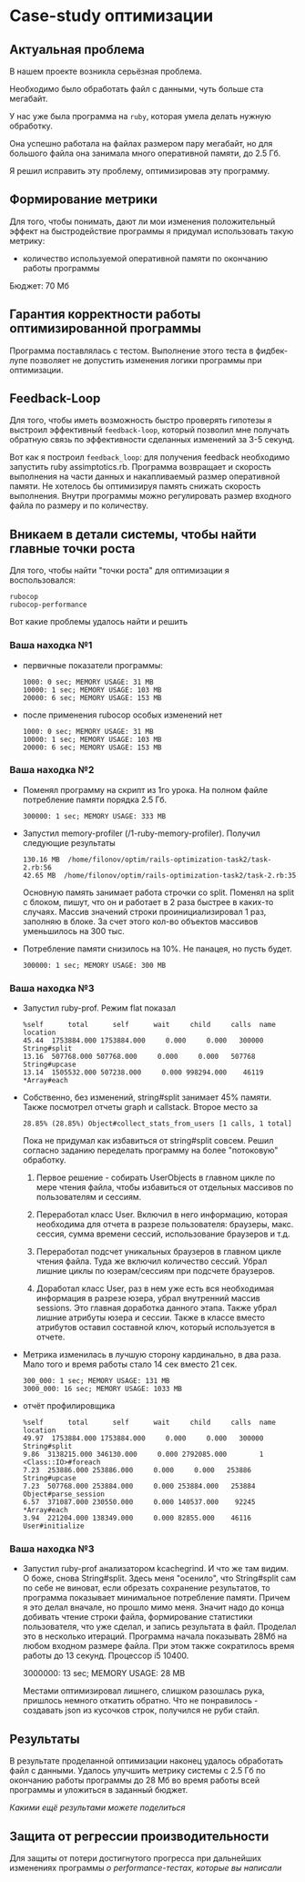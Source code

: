 # Case-study оптимизации

## Актуальная проблема
В нашем проекте возникла серьёзная проблема.

Необходимо было обработать файл с данными, чуть больше ста мегабайт.

У нас уже была программа на `ruby`, которая умела делать нужную обработку.

Она успешно работала на файлах размером пару мегабайт, 
но для большого файла она занимала много оперативной памяти, до 2.5 Гб.

Я решил исправить эту проблему, оптимизировав эту программу.

## Формирование метрики
Для того, чтобы понимать, дают ли мои изменения положительный эффект 
на быстродействие программы я придумал использовать такую метрику: 
-   количество используемой оперативной памяти по окончанию работы программы

Бюджет: 70 Мб

## Гарантия корректности работы оптимизированной программы
Программа поставлялась с тестом. 
Выполнение этого теста в фидбек-лупе позволяет не допустить изменения логики программы 
при оптимизации.

## Feedback-Loop
Для того, чтобы иметь возможность быстро проверять 
гипотезы я выстроил эффективный `feedback-loop`, 
который позволил мне получать обратную связь по эффективности сделанных 
изменений за 3-5 секунд.

Вот как я построил `feedback_loop`: 
для получения feedback необходимо запустить ruby assimptotics.rb. Программа возвращает
и скорость выполнения на части данных и накапливаемый размер оперативной памяти. Не хотелось бы
оптимизируя память снижать скорость выполнения.
Внутри программы можно регулировать размер входного файла по размеру и по количеству.

## Вникаем в детали системы, чтобы найти главные точки роста
Для того, чтобы найти "точки роста" для оптимизации я 
воспользовался:

    rubocop
    rubocop-performance

Вот какие проблемы удалось найти и решить

### Ваша находка №1
- первичные показатели программы:

      1000: 0 sec; MEMORY USAGE: 31 MB
      10000: 1 sec; MEMORY USAGE: 103 MB
      20000: 6 sec; MEMORY USAGE: 153 MB

- после применения rubocop особых изменений нет 

      1000: 0 sec; MEMORY USAGE: 31 MB
      10000: 1 sec; MEMORY USAGE: 103 MB
      20000: 6 sec; MEMORY USAGE: 153 MB

### Ваша находка №2
- Поменял программу на скрипт из 1го урока. На полном файле потребление памяти порядка
  2.5 Гб.

      300000: 1 sec; MEMORY USAGE: 333 MB

- Запустил memory-profiler (/1-ruby-memory-profiler). Получил следующие результаты

      130.16 MB  /home/filonov/optim/rails-optimization-task2/task-2.rb:56
      42.65 MB  /home/filonov/optim/rails-optimization-task2/task-2.rb:35

  Основную память занимает работа строчки со split. Поменял на split с блоком, пишут, 
  что он и работает в 2 раза быстрее в каких-то случаях. Массив значений строки
  проинициализировал 1 раз, заполняю в блоке. 
  За счет этого кол-во объектов массивов уменьшилось на 300 тыс.
  
    
- Потребление памяти снизилось на 10%. Не панацея, но пусть будет. 

      300000: 1 sec; MEMORY USAGE: 300 MB


### Ваша находка №3
- Запустил ruby-prof. Режим flat показал

      %self      total      self      wait     child     calls  name                           location
      45.44  1753884.000 1753884.000     0.000     0.000   300000   String#split                   
      13.16  507768.000 507768.000     0.000     0.000   507768   String#upcase                  
      13.14  1505532.000 507238.000     0.000 998294.000    46119  *Array#each

- Собственно, без изменений, string#split занимает 45% памяти. Также посмотрел отчеты
  graph и callstack. Второе место за 

      28.85% (28.85%) Object#collect_stats_from_users [1 calls, 1 total]
  
  Пока не придумал как избавиться от string#split совсем. Решил согласно заданию переделать программу 
  на более "потоковую" обработку.
  
  1) Первое решение - собирать UserObjects в главном цикле по мере чтения файла, чтобы избавиться от 
  отдельных массивов по пользователям и сессиям.
  
  2) Переработал класс User. Включил в него информацию, которая необходима
  для отчета в разрезе пользователя: браузеры, макс. сессия, сумма времени сессий, 
  использование браузеров и т.д.

  3) Переработал подсчет уникальных браузеров в главном цикле чтения файла. Туда же включил
  количество сессий. Убрал лишние циклы по юзерам/сессиям при подсчете браузеров.
  
  4) Доработал класс User, раз в нем уже есть вся необходимая информация в разрезе юзера, 
  убрал внутренний массив sessions. Это главная доработка данного этапа. Также убрал лишние
  атрибуты юзера и сессии. Также в классе вместо атрибутов оставил составной ключ, который используется в отчете.
     

- Метрика изменилась в лучшую сторону кардинально, в два раза. Мало того и время работы
 стало 14 сек вместо 21 сек.

      300_000: 1 sec; MEMORY USAGE: 131 MB
      3000_000: 16 sec; MEMORY USAGE: 1033 MB

- отчёт профилировщика

      %self      total      self      wait     child     calls  name                           location
      49.97  1753884.000 1753884.000     0.000     0.000   300000   String#split                   
      9.86  3138215.000 346130.000     0.000 2792085.000        1   <Class::IO>#foreach            
      7.23  253886.000 253886.000     0.000     0.000   253886   String#upcase                  
      7.23  507768.000 253884.000     0.000 253884.000   253884   Object#parse_session
      6.57  371087.000 230550.000     0.000 140537.000    92245  *Array#each                     
      3.94  221204.000 138349.000     0.000 82855.000    46116   User#initialize

### Ваша находка №3
- Запустил ruby-prof анализатором kcachegrind. И что же там видим. О боже, снова String#split.
  Здесь меня "осенило", что String#split сам по себе не виноват, если обрезать сохранение результатов, 
  то программа показывает минимальное потребление памяти. Причем я это делал вначале, но прошло мимо меня. 
  Значит надо до конца добивать чтение строки файла, формирование статистики пользователя, что уже сделал, и запись
  результата в файл. Проделал это в несколько итераций. Программа начала показывать 28Мб на любом входном размере файла.
  При этом также сократилось время работы до 13 секунд. Процессор i5 10400.


     3000000: 13 sec; MEMORY USAGE: 28 MB  

  Местами оптимизировал лишнего, слишком разошлась рука, пришлось немного откатить обратно.
  Что не понравилось - создавать json из кусочков строк, получился не руби стайл.
  
## Результаты
В результате проделанной оптимизации наконец удалось обработать файл с данными.
Удалось улучшить метрику системы с 2.5 Гб по окончанию работы программы
до 28 Мб во время работы всей программы и уложиться в заданный бюджет.

*Какими ещё результами можете поделиться*

## Защита от регрессии производительности
Для защиты от потери достигнутого прогресса при дальнейших изменениях программы *о performance-тестах, которые вы написали*
